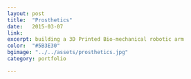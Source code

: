 ```yaml
---
layout: post
title:  "Prosthetics"
date:   2015-03-07
link:   
excerpt: building a 3D Printed Bio-mechanical robotic arm
color:  "#5B3E30"
bgimage: "../../assets/prosthetics.jpg"
category: portfolio

---
```


<!--
http://cdn.slashgear.com/wp-content/uploads/2014/03/solidooldle-820x420.jpg
-->
